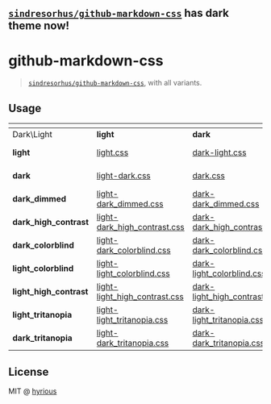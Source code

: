## [`sindresorhus/github-markdown-css`][1] has dark theme now!

# github-markdown-css

> [`sindresorhus/github-markdown-css`][1], with all variants.

## Usage

| <!-- --> | <!-- --> | <!-- --> | <!-- --> | <!-- --> | <!-- --> | <!-- --> | <!-- --> | <!-- --> | <!-- --> |
| - | - | - | - | - | - | - | - | - | - |
| Dark\Light | **light** | **dark** | **dark_dimmed** | **dark_high_contrast** | **dark_colorblind** | **light_colorblind** | **light_high_contrast** | **light_tritanopia** | **dark_tritanopia** |
| **light** | [light.css](https://cdn.jsdelivr.net/gh/hyrious/github-markdown-css@main/dist/light.css) | [dark-light.css](https://cdn.jsdelivr.net/gh/hyrious/github-markdown-css@main/dist/dark-light.css) | [dark_dimmed-light.css](https://cdn.jsdelivr.net/gh/hyrious/github-markdown-css@main/dist/dark_dimmed-light.css) | [dark_high_contrast-light.css](https://cdn.jsdelivr.net/gh/hyrious/github-markdown-css@main/dist/dark_high_contrast-light.css) | [dark_colorblind-light.css](https://cdn.jsdelivr.net/gh/hyrious/github-markdown-css@main/dist/dark_colorblind-light.css) | [light_colorblind-light.css](https://cdn.jsdelivr.net/gh/hyrious/github-markdown-css@main/dist/light_colorblind-light.css) | [light_high_contrast-light.css](https://cdn.jsdelivr.net/gh/hyrious/github-markdown-css@main/dist/light_high_contrast-light.css) | [light_tritanopia-light.css](https://cdn.jsdelivr.net/gh/hyrious/github-markdown-css@main/dist/light_tritanopia-light.css) | [dark_tritanopia-light.css](https://cdn.jsdelivr.net/gh/hyrious/github-markdown-css@main/dist/dark_tritanopia-light.css) |
| **dark** | [light-dark.css](https://cdn.jsdelivr.net/gh/hyrious/github-markdown-css@main/dist/light-dark.css) | [dark.css](https://cdn.jsdelivr.net/gh/hyrious/github-markdown-css@main/dist/dark.css) | [dark_dimmed-dark.css](https://cdn.jsdelivr.net/gh/hyrious/github-markdown-css@main/dist/dark_dimmed-dark.css) | [dark_high_contrast-dark.css](https://cdn.jsdelivr.net/gh/hyrious/github-markdown-css@main/dist/dark_high_contrast-dark.css) | [dark_colorblind-dark.css](https://cdn.jsdelivr.net/gh/hyrious/github-markdown-css@main/dist/dark_colorblind-dark.css) | [light_colorblind-dark.css](https://cdn.jsdelivr.net/gh/hyrious/github-markdown-css@main/dist/light_colorblind-dark.css) | [light_high_contrast-dark.css](https://cdn.jsdelivr.net/gh/hyrious/github-markdown-css@main/dist/light_high_contrast-dark.css) | [light_tritanopia-dark.css](https://cdn.jsdelivr.net/gh/hyrious/github-markdown-css@main/dist/light_tritanopia-dark.css) | [dark_tritanopia-dark.css](https://cdn.jsdelivr.net/gh/hyrious/github-markdown-css@main/dist/dark_tritanopia-dark.css) |
| **dark_dimmed** | [light-dark_dimmed.css](https://cdn.jsdelivr.net/gh/hyrious/github-markdown-css@main/dist/light-dark_dimmed.css) | [dark-dark_dimmed.css](https://cdn.jsdelivr.net/gh/hyrious/github-markdown-css@main/dist/dark-dark_dimmed.css) | [dark_dimmed.css](https://cdn.jsdelivr.net/gh/hyrious/github-markdown-css@main/dist/dark_dimmed.css) | [dark_high_contrast-dark_dimmed.css](https://cdn.jsdelivr.net/gh/hyrious/github-markdown-css@main/dist/dark_high_contrast-dark_dimmed.css) | [dark_colorblind-dark_dimmed.css](https://cdn.jsdelivr.net/gh/hyrious/github-markdown-css@main/dist/dark_colorblind-dark_dimmed.css) | [light_colorblind-dark_dimmed.css](https://cdn.jsdelivr.net/gh/hyrious/github-markdown-css@main/dist/light_colorblind-dark_dimmed.css) | [light_high_contrast-dark_dimmed.css](https://cdn.jsdelivr.net/gh/hyrious/github-markdown-css@main/dist/light_high_contrast-dark_dimmed.css) | [light_tritanopia-dark_dimmed.css](https://cdn.jsdelivr.net/gh/hyrious/github-markdown-css@main/dist/light_tritanopia-dark_dimmed.css) | [dark_tritanopia-dark_dimmed.css](https://cdn.jsdelivr.net/gh/hyrious/github-markdown-css@main/dist/dark_tritanopia-dark_dimmed.css) |
| **dark_high_contrast** | [light-dark_high_contrast.css](https://cdn.jsdelivr.net/gh/hyrious/github-markdown-css@main/dist/light-dark_high_contrast.css) | [dark-dark_high_contrast.css](https://cdn.jsdelivr.net/gh/hyrious/github-markdown-css@main/dist/dark-dark_high_contrast.css) | [dark_dimmed-dark_high_contrast.css](https://cdn.jsdelivr.net/gh/hyrious/github-markdown-css@main/dist/dark_dimmed-dark_high_contrast.css) | [dark_high_contrast.css](https://cdn.jsdelivr.net/gh/hyrious/github-markdown-css@main/dist/dark_high_contrast.css) | [dark_colorblind-dark_high_contrast.css](https://cdn.jsdelivr.net/gh/hyrious/github-markdown-css@main/dist/dark_colorblind-dark_high_contrast.css) | [light_colorblind-dark_high_contrast.css](https://cdn.jsdelivr.net/gh/hyrious/github-markdown-css@main/dist/light_colorblind-dark_high_contrast.css) | [light_high_contrast-dark_high_contrast.css](https://cdn.jsdelivr.net/gh/hyrious/github-markdown-css@main/dist/light_high_contrast-dark_high_contrast.css) | [light_tritanopia-dark_high_contrast.css](https://cdn.jsdelivr.net/gh/hyrious/github-markdown-css@main/dist/light_tritanopia-dark_high_contrast.css) | [dark_tritanopia-dark_high_contrast.css](https://cdn.jsdelivr.net/gh/hyrious/github-markdown-css@main/dist/dark_tritanopia-dark_high_contrast.css) |
| **dark_colorblind** | [light-dark_colorblind.css](https://cdn.jsdelivr.net/gh/hyrious/github-markdown-css@main/dist/light-dark_colorblind.css) | [dark-dark_colorblind.css](https://cdn.jsdelivr.net/gh/hyrious/github-markdown-css@main/dist/dark-dark_colorblind.css) | [dark_dimmed-dark_colorblind.css](https://cdn.jsdelivr.net/gh/hyrious/github-markdown-css@main/dist/dark_dimmed-dark_colorblind.css) | [dark_high_contrast-dark_colorblind.css](https://cdn.jsdelivr.net/gh/hyrious/github-markdown-css@main/dist/dark_high_contrast-dark_colorblind.css) | [dark_colorblind.css](https://cdn.jsdelivr.net/gh/hyrious/github-markdown-css@main/dist/dark_colorblind.css) | [light_colorblind-dark_colorblind.css](https://cdn.jsdelivr.net/gh/hyrious/github-markdown-css@main/dist/light_colorblind-dark_colorblind.css) | [light_high_contrast-dark_colorblind.css](https://cdn.jsdelivr.net/gh/hyrious/github-markdown-css@main/dist/light_high_contrast-dark_colorblind.css) | [light_tritanopia-dark_colorblind.css](https://cdn.jsdelivr.net/gh/hyrious/github-markdown-css@main/dist/light_tritanopia-dark_colorblind.css) | [dark_tritanopia-dark_colorblind.css](https://cdn.jsdelivr.net/gh/hyrious/github-markdown-css@main/dist/dark_tritanopia-dark_colorblind.css) |
| **light_colorblind** | [light-light_colorblind.css](https://cdn.jsdelivr.net/gh/hyrious/github-markdown-css@main/dist/light-light_colorblind.css) | [dark-light_colorblind.css](https://cdn.jsdelivr.net/gh/hyrious/github-markdown-css@main/dist/dark-light_colorblind.css) | [dark_dimmed-light_colorblind.css](https://cdn.jsdelivr.net/gh/hyrious/github-markdown-css@main/dist/dark_dimmed-light_colorblind.css) | [dark_high_contrast-light_colorblind.css](https://cdn.jsdelivr.net/gh/hyrious/github-markdown-css@main/dist/dark_high_contrast-light_colorblind.css) | [dark_colorblind-light_colorblind.css](https://cdn.jsdelivr.net/gh/hyrious/github-markdown-css@main/dist/dark_colorblind-light_colorblind.css) | [light_colorblind.css](https://cdn.jsdelivr.net/gh/hyrious/github-markdown-css@main/dist/light_colorblind.css) | [light_high_contrast-light_colorblind.css](https://cdn.jsdelivr.net/gh/hyrious/github-markdown-css@main/dist/light_high_contrast-light_colorblind.css) | [light_tritanopia-light_colorblind.css](https://cdn.jsdelivr.net/gh/hyrious/github-markdown-css@main/dist/light_tritanopia-light_colorblind.css) | [dark_tritanopia-light_colorblind.css](https://cdn.jsdelivr.net/gh/hyrious/github-markdown-css@main/dist/dark_tritanopia-light_colorblind.css) |
| **light_high_contrast** | [light-light_high_contrast.css](https://cdn.jsdelivr.net/gh/hyrious/github-markdown-css@main/dist/light-light_high_contrast.css) | [dark-light_high_contrast.css](https://cdn.jsdelivr.net/gh/hyrious/github-markdown-css@main/dist/dark-light_high_contrast.css) | [dark_dimmed-light_high_contrast.css](https://cdn.jsdelivr.net/gh/hyrious/github-markdown-css@main/dist/dark_dimmed-light_high_contrast.css) | [dark_high_contrast-light_high_contrast.css](https://cdn.jsdelivr.net/gh/hyrious/github-markdown-css@main/dist/dark_high_contrast-light_high_contrast.css) | [dark_colorblind-light_high_contrast.css](https://cdn.jsdelivr.net/gh/hyrious/github-markdown-css@main/dist/dark_colorblind-light_high_contrast.css) | [light_colorblind-light_high_contrast.css](https://cdn.jsdelivr.net/gh/hyrious/github-markdown-css@main/dist/light_colorblind-light_high_contrast.css) | [light_high_contrast.css](https://cdn.jsdelivr.net/gh/hyrious/github-markdown-css@main/dist/light_high_contrast.css) | [light_tritanopia-light_high_contrast.css](https://cdn.jsdelivr.net/gh/hyrious/github-markdown-css@main/dist/light_tritanopia-light_high_contrast.css) | [dark_tritanopia-light_high_contrast.css](https://cdn.jsdelivr.net/gh/hyrious/github-markdown-css@main/dist/dark_tritanopia-light_high_contrast.css) |
| **light_tritanopia** | [light-light_tritanopia.css](https://cdn.jsdelivr.net/gh/hyrious/github-markdown-css@main/dist/light-light_tritanopia.css) | [dark-light_tritanopia.css](https://cdn.jsdelivr.net/gh/hyrious/github-markdown-css@main/dist/dark-light_tritanopia.css) | [dark_dimmed-light_tritanopia.css](https://cdn.jsdelivr.net/gh/hyrious/github-markdown-css@main/dist/dark_dimmed-light_tritanopia.css) | [dark_high_contrast-light_tritanopia.css](https://cdn.jsdelivr.net/gh/hyrious/github-markdown-css@main/dist/dark_high_contrast-light_tritanopia.css) | [dark_colorblind-light_tritanopia.css](https://cdn.jsdelivr.net/gh/hyrious/github-markdown-css@main/dist/dark_colorblind-light_tritanopia.css) | [light_colorblind-light_tritanopia.css](https://cdn.jsdelivr.net/gh/hyrious/github-markdown-css@main/dist/light_colorblind-light_tritanopia.css) | [light_high_contrast-light_tritanopia.css](https://cdn.jsdelivr.net/gh/hyrious/github-markdown-css@main/dist/light_high_contrast-light_tritanopia.css) | [light_tritanopia.css](https://cdn.jsdelivr.net/gh/hyrious/github-markdown-css@main/dist/light_tritanopia.css) | [dark_tritanopia-light_tritanopia.css](https://cdn.jsdelivr.net/gh/hyrious/github-markdown-css@main/dist/dark_tritanopia-light_tritanopia.css) |
| **dark_tritanopia** | [light-dark_tritanopia.css](https://cdn.jsdelivr.net/gh/hyrious/github-markdown-css@main/dist/light-dark_tritanopia.css) | [dark-dark_tritanopia.css](https://cdn.jsdelivr.net/gh/hyrious/github-markdown-css@main/dist/dark-dark_tritanopia.css) | [dark_dimmed-dark_tritanopia.css](https://cdn.jsdelivr.net/gh/hyrious/github-markdown-css@main/dist/dark_dimmed-dark_tritanopia.css) | [dark_high_contrast-dark_tritanopia.css](https://cdn.jsdelivr.net/gh/hyrious/github-markdown-css@main/dist/dark_high_contrast-dark_tritanopia.css) | [dark_colorblind-dark_tritanopia.css](https://cdn.jsdelivr.net/gh/hyrious/github-markdown-css@main/dist/dark_colorblind-dark_tritanopia.css) | [light_colorblind-dark_tritanopia.css](https://cdn.jsdelivr.net/gh/hyrious/github-markdown-css@main/dist/light_colorblind-dark_tritanopia.css) | [light_high_contrast-dark_tritanopia.css](https://cdn.jsdelivr.net/gh/hyrious/github-markdown-css@main/dist/light_high_contrast-dark_tritanopia.css) | [light_tritanopia-dark_tritanopia.css](https://cdn.jsdelivr.net/gh/hyrious/github-markdown-css@main/dist/light_tritanopia-dark_tritanopia.css) | [dark_tritanopia.css](https://cdn.jsdelivr.net/gh/hyrious/github-markdown-css@main/dist/dark_tritanopia.css) |

## License

MIT @ [hyrious](https://github.com/hyrious)

[1]: https://github.com/sindresorhus/github-markdown-css